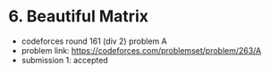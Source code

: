 # 6. Beautiful Matrix

* codeforces round 161 (div 2) problem A
* problem link: https://codeforces.com/problemset/problem/263/A
* submission 1: accepted
